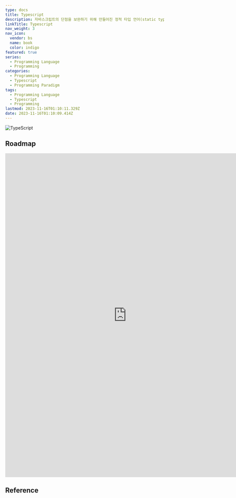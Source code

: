 ```yaml
---
type: docs
title: Typescript
description: 자바스크립트의 단점을 보완하기 위해 만들어진 정적 타입 언어(static type language)
linkTitle: Typescript
nav_weight: 3
nav_icon:
  vendor: bs
  name: book
  color: indigo
featured: true
series:
  - Programming Language
  - Programming
categories:
  - Programming Language
  - Typescript
  - Programming Paradigm
tags:
  - Programming Language
  - Typescript
  - Programming
lastmod: 2023-11-16T01:10:11.329Z
date: 2023-11-16T01:10:09.414Z
---
```


![TypeScript](/programming/typescript.png#center)

## Roadmap

<p align="center">
<iframe width="768" height="1024" src="https://roadmap.sh/typescript?s=652b754df43a58c923ce9d26" frameborder="0" allow="accelerometer; autoplay; encrypted-media; gyroscope; picture-in-picture" allowfullscreen></iframe>
</p>

## Reference
